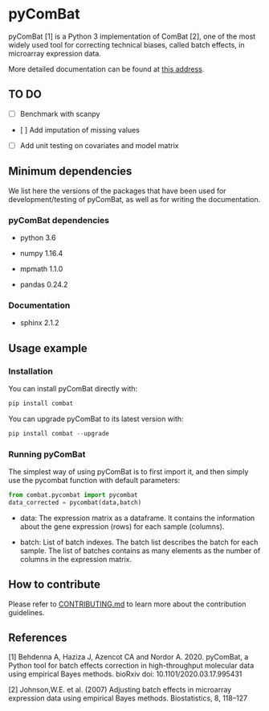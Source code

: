 # pyComBat

pyComBat [1] is a Python 3 implementation of ComBat [2], one of the most widely used tool for correcting technical biases, called batch effects, in microarray expression data.

More detailed documentation can be found at [this address](https://epigenelabs.github.io/pyComBat/).

## TO DO

- [ ] Benchmark with scanpy
- [ ] Add imputation of missing values
- [ ] Add unit testing on covariates and model matrix

## Minimum dependencies

We list here the versions of the packages that have been used for development/testing of pyComBat, as well as for writing the documentation.

### pyComBat dependencies

* python 3.6

* numpy 1.16.4

* mpmath 1.1.0

* pandas 0.24.2

### Documentation

* sphinx 2.1.2

## Usage example

### Installation

You can install pyComBat directly with:

```python
pip install combat
```

You can upgrade pyComBat to its latest version with:

```python
pip install combat --upgrade
```

### Running pyComBat

The simplest way of using pyComBat is to first import it, and then simply use the pycombat function with default parameters:

```python
from combat.pycombat import pycombat
data_corrected = pycombat(data,batch)
```

* data: The expression matrix as a dataframe. It contains the information about the gene expression (rows) for each sample (columns).

* batch: List of batch indexes. The batch list describes the batch for each sample. The list of batches contains as many elements as the number of columns in the expression matrix.

## How to contribute

Please refer to [CONTRIBUTING.md](https://github.com/epigenelabs/pyComBat/blob/master/CONTRIBUTING.md) to learn more about the contribution guidelines.

## References

[1] Behdenna A, Haziza J, Azencot CA and Nordor A. 2020. pyComBat, a Python tool for batch effects correction in high-throughput molecular data using empirical Bayes methods. bioRxiv doi: 10.1101/2020.03.17.995431

[2] Johnson,W.E. et al. (2007) Adjusting batch effects in microarray expression data using empirical Bayes methods. Biostatistics, 8, 118–127
